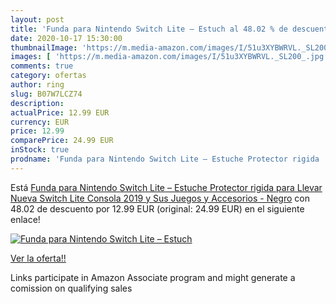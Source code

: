 ```yaml
---
layout: post
title: 'Funda para Nintendo Switch Lite – Estuch al 48.02 % de descuento'
date: 2020-10-17 15:30:00
thumbnailImage: 'https://m.media-amazon.com/images/I/51u3XYBWRVL._SL200_.jpg'
images: [ 'https://m.media-amazon.com/images/I/51u3XYBWRVL._SL200_.jpg' ]
comments: true
category: ofertas
author: ring
slug: B07W7LCZ74
description:
actualPrice: 12.99 EUR
currency: EUR
price: 12.99
comparePrice: 24.99 EUR
inStock: true
prodname: 'Funda para Nintendo Switch Lite – Estuche Protector rigida  para Llevar Nueva Switch Lite Consola  2019  y Sus Juegos y Accesorios - Negro'
---
```


Está [Funda para Nintendo Switch Lite – Estuche Protector rigida  para Llevar Nueva Switch Lite Consola  2019  y Sus Juegos y Accesorios - Negro](https://www.amazon.es/dp/B07W7LCZ74/?tag=tolees-21) con 48.02 de descuento por 12.99 EUR (original: 24.99 EUR) en el siguiente enlace!

[![Funda para Nintendo Switch Lite – Estuch](https://m.media-amazon.com/images/I/51u3XYBWRVL._SL200_.jpg)](https://www.amazon.es/dp/B07W7LCZ74/?tag=tolees-21)

[Ver la oferta!!](https://www.amazon.es/dp/B07W7LCZ74/?tag=tolees-21)

Links participate in Amazon Associate program and might generate a comission on qualifying sales


